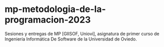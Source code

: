 # mp-metodologia-de-la-programacion-2023
Sesiones y entregas de MP [GIISOF, Uniovi],
asignatura de primer curso de Ingeniería
Informática De Software de la Universidad
de Oviedo.